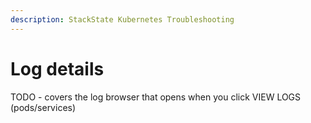 ```yaml
---
description: StackState Kubernetes Troubleshooting
---
```


# Log details

TODO - covers the log browser that opens when you click VIEW LOGS (pods/services)